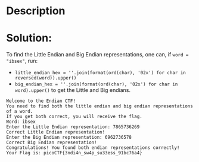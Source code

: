 # Description

# Solution:
To find the Little Endian and Big Endian representations, one can, if `word = "ibsex"`, run:
- `little_endian_hex = ''.join(format(ord(char), '02x') for char in reversed(word)).upper()`
- `big_endian_hex = ''.join(format(ord(char), '02x') for char in word).upper()`
to get the Little and Big endians.

```
Welcome to the Endian CTF!
You need to find both the little endian and big endian representations of a word.
If you get both correct, you will receive the flag.
Word: ibsex
Enter the Little Endian representation: 7865736269
Correct Little Endian representation!
Enter the Big Endian representation: 6962736578
Correct Big Endian representation!
Congratulations! You found both endian representations correctly!
Your Flag is: picoCTF{3ndi4n_sw4p_su33ess_91bc76a4}
```